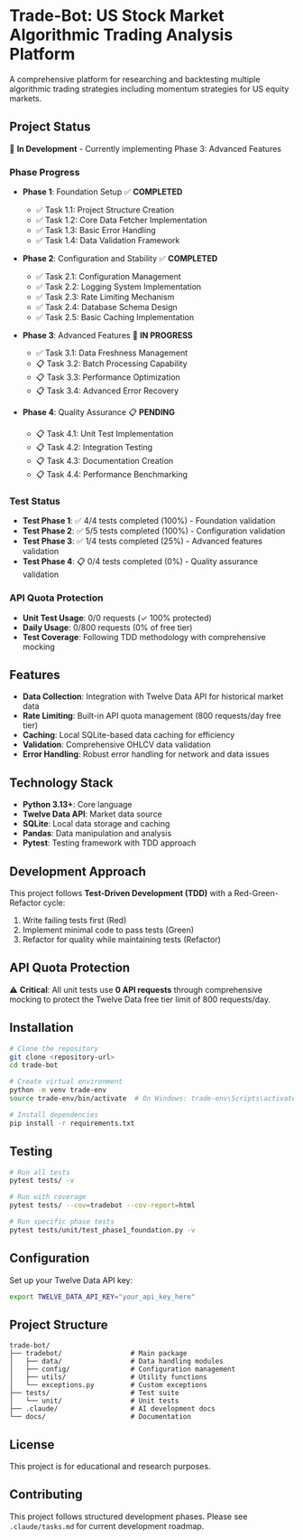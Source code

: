 # Trade-Bot: US Stock Market Algorithmic Trading Analysis Platform

A comprehensive platform for researching and backtesting multiple algorithmic trading strategies including momentum strategies for US equity markets.

## Project Status

🔄 **In Development** - Currently implementing Phase 3: Advanced Features

### Phase Progress
- **Phase 1**: Foundation Setup ✅ **COMPLETED**
  - ✅ Task 1.1: Project Structure Creation
  - ✅ Task 1.2: Core Data Fetcher Implementation  
  - ✅ Task 1.3: Basic Error Handling
  - ✅ Task 1.4: Data Validation Framework

- **Phase 2**: Configuration and Stability ✅ **COMPLETED**
  - ✅ Task 2.1: Configuration Management
  - ✅ Task 2.2: Logging System Implementation
  - ✅ Task 2.3: Rate Limiting Mechanism
  - ✅ Task 2.4: Database Schema Design
  - ✅ Task 2.5: Basic Caching Implementation

- **Phase 3**: Advanced Features 🔄 **IN PROGRESS**
  - ✅ Task 3.1: Data Freshness Management
  - 📋 Task 3.2: Batch Processing Capability
  - 📋 Task 3.3: Performance Optimization
  - 📋 Task 3.4: Advanced Error Recovery

- **Phase 4**: Quality Assurance 📋 **PENDING**
  - 📋 Task 4.1: Unit Test Implementation
  - 📋 Task 4.2: Integration Testing
  - 📋 Task 4.3: Documentation Creation
  - 📋 Task 4.4: Performance Benchmarking

### Test Status
- **Test Phase 1**: ✅ 4/4 tests completed (100%) - Foundation validation
- **Test Phase 2**: ✅ 5/5 tests completed (100%) - Configuration validation  
- **Test Phase 3**: ✅ 1/4 tests completed (25%) - Advanced features validation
- **Test Phase 4**: 📋 0/4 tests completed (0%) - Quality assurance validation

### API Quota Protection
- **Unit Test Usage**: 0/0 requests (✓ 100% protected)
- **Daily Usage**: 0/800 requests (0% of free tier)
- **Test Coverage**: Following TDD methodology with comprehensive mocking

## Features

- **Data Collection**: Integration with Twelve Data API for historical market data
- **Rate Limiting**: Built-in API quota management (800 requests/day free tier)
- **Caching**: Local SQLite-based data caching for efficiency
- **Validation**: Comprehensive OHLCV data validation
- **Error Handling**: Robust error handling for network and data issues

## Technology Stack

- **Python 3.13+**: Core language
- **Twelve Data API**: Market data source
- **SQLite**: Local data storage and caching
- **Pandas**: Data manipulation and analysis
- **Pytest**: Testing framework with TDD approach

## Development Approach

This project follows **Test-Driven Development (TDD)** with a Red-Green-Refactor cycle:
1. Write failing tests first (Red)
2. Implement minimal code to pass tests (Green)
3. Refactor for quality while maintaining tests (Refactor)

## API Quota Protection

⚠️ **Critical**: All unit tests use **0 API requests** through comprehensive mocking to protect the Twelve Data free tier limit of 800 requests/day.

## Installation

```bash
# Clone the repository
git clone <repository-url>
cd trade-bot

# Create virtual environment
python -m venv trade-env
source trade-env/bin/activate  # On Windows: trade-env\Scripts\activate

# Install dependencies
pip install -r requirements.txt
```

## Testing

```bash
# Run all tests
pytest tests/ -v

# Run with coverage
pytest tests/ --cov=tradebot --cov-report=html

# Run specific phase tests
pytest tests/unit/test_phase1_foundation.py -v
```

## Configuration

Set up your Twelve Data API key:

```bash
export TWELVE_DATA_API_KEY="your_api_key_here"
```

## Project Structure

```
trade-bot/
├── tradebot/                 # Main package
│   ├── data/                 # Data handling modules
│   ├── config/               # Configuration management
│   ├── utils/                # Utility functions
│   └── exceptions.py         # Custom exceptions
├── tests/                    # Test suite
│   └── unit/                 # Unit tests
├── .claude/                  # AI development docs
└── docs/                     # Documentation
```

## License

This project is for educational and research purposes.

## Contributing

This project follows structured development phases. Please see `.claude/tasks.md` for current development roadmap.